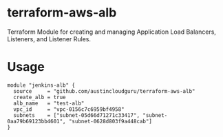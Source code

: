 # terraform-aws-alb
Terraform Module for creating and managing Application Load Balancers, Listeners, and Listener Rules.

# Usage



```hcl
module "jenkins-alb" {
  source     = "github.com/austincloudguru/terraform-aws-alb"
  create_alb = true
  alb_name   = "test-alb"
  vpc_id     = "vpc-0156c7c6959bf4958"
  subnets    = ["subnet-05d66d71271c33417", "subnet-0aa79b69123bb4601", "subnet-0628d803f9a448cab"]
}
```